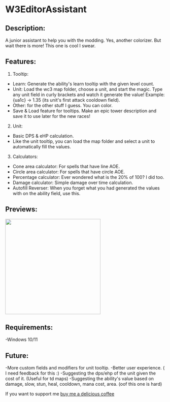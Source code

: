 # W3EditorAssistant
 
## Description:
A junior assistant to help you with the modding.
Yes, another colorizer. But wait there is more! This one is cool I swear.

## Features:


1. Tooltip:

* Learn: Generate the ability's learn tooltip with the given level count.
*  Unit: Load the wc3 map folder, choose a unit, and start the magic. Type any unit field in curly brackets and watch it generate the value! Example: {ua1c} -> 1.35 (its unit's first attack cooldown field).
* Other: for the other stuff I guess. You can color.
* Save & Load feature for tooltips. Make an epic tower description and save it to use later for the new races!

2. Unit:

* Basic DPS & eHP calculation.
* Like the unit tooltip, you can load the map folder and select a unit to automatically fill the values.

3. Calculators:

* Cone area calculator: For spells that have line AOE.
* Circle area calculator: For spells that have circle AOE.
* Percentage calculator: Ever wondered what is the 20% of 100? I did too.
* Damage calculator: Simple damage over time calculation.
* Autofill Reverser: When you forget what you had generated the values with on the ability field, use this.


## Previews:
<img src="https://www.hiveworkshop.com/data/ratory-images/277/277965-86a951aa171c4436d0bea9ac0afdd24f.jpg" height="300">

## Requirements:
-Windows 10/11

## Future:
-More custom fields and modifiers for unit tooltip.
-Better user experience. ( I need feedback for this :)
-Suggesting the dps/ehp of the unit given the cost of it. (Useful for td maps)
-Suggesting the ability's value based on damage, slow, stun, heal, cooldown, mana cost, area. (oof this one is hard)

If you want to support me [buy me a delicious coffee](https://www.buymeacoffee.com/avatarslord)
